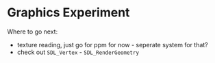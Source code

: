 # Graphics Experiment

Where to go next:
- texture reading, just go for ppm for now - seperate system for that?
- check out `SDL_Vertex` - `SDL_RenderGeometry`
